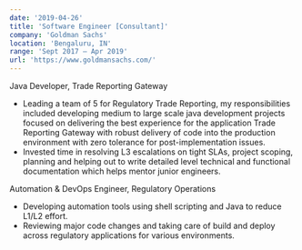 ```yaml
---
date: '2019-04-26'
title: 'Software Engineer [Consultant]'
company: 'Goldman Sachs'
location: 'Bengaluru, IN'
range: 'Sept 2017 – Apr 2019'
url: 'https://www.goldmansachs.com/'
---
```


Java Developer, Trade Reporting Gateway

- Leading a team of 5 for Regulatory Trade Reporting, my responsibilities included developing medium to large scale java development projects focused on delivering the best experience for the application Trade Reporting Gateway with robust delivery of code into the production environment with zero tolerance for post-implementation issues.
- Invested time in resolving L3 escalations on tight SLAs, project scoping, planning and helping out to write detailed level technical and functional documentation which helps mentor junior engineers.

Automation & DevOps Engineer, Regulatory Operations

- Developing automation tools using shell scripting and Java to reduce L1/L2 effort.
- Reviewing major code changes and taking care of build and deploy across regulatory applications for various environments.
